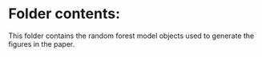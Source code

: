 # Folder contents:
This folder contains the random forest model objects used to generate the figures in the paper.
